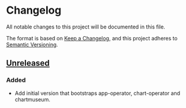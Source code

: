 # Changelog

All notable changes to this project will be documented in this file.

The format is based on [Keep a Changelog](https://keepachangelog.com/en/1.0.0/),
and this project adheres to [Semantic Versioning](https://semver.org/spec/v2.0.0.html).



## [Unreleased]

### Added

- Add initial version that bootstraps app-operator, chart-operator and chartmuseum.

[Unreleased]: https://github.com/giantswarm/apptestctl/tree/master
